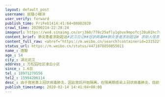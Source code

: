 ```yaml
---
layout: default_post
username: 辰璐小糊涂
user_verify: forward
publish_time: FriFeb1414:41:04+08002020
crawl_time: 20200214-22:28:24
imageurl: https://wx4.sinaimg.cn/orj360/778c25afly1gbvx9mpofcj20u01hc7sd.jpg,https://wx3.sinaimg.cn/orj360/778c25afly1gbvx9m9d2xj20u01hctsw.jpg
content_brief: 肺炎患者求助超话#武汉日记##冠状病毒##肺炎患者求助超话# 求助人信息（若有相关化验单，请上传图片）【姓名】唐毅【年龄】54【所在城市】湖北武汉【所在小区、社区】万松园社区 凌云小区【患病时间】1.6日【联系方式】18971279556【其他紧急联系人】15994206114【病情描述】 由于我爸患上 ...全文
content_full_raw: <ahref="https://m.weibo.cn/search?containerid=231522type%3D1%26t%3D10%26q%3D%23%E6%AD%A6%E6%B1%89%E6%97%A5%E8%AE%B0%23&isnewpage=1"data-hide=""><spanclass="surl-text">#武汉日记#</span></a><ahref="https://m.weibo.cn/search?containerid=231522type%3D1%26t%3D10%26q%3D%23%E5%86%A0%E7%8A%B6%E7%97%85%E6%AF%92%23"data-hide=""><spanclass="surl-text">#冠状病毒#</span></a><ahref="https://m.weibo.cn/search?containerid=231522type%3D1%26t%3D10%26q%3D%23%E8%82%BA%E7%82%8E%E6%82%A3%E8%80%85%E6%B1%82%E5%8A%A9%E8%B6%85%E8%AF%9D%23&extparam=%23%E8%82%BA%E7%82%8E%E6%82%A3%E8%80%85%E6%B1%82%E5%8A%A9%E8%B6%85%E8%AF%9D%23"data-hide=""><spanclass="surl-text">#肺炎患者求助超话#</span></a>求助人信息（若有相关化验单，请上传图片）<br/>【姓名】唐毅<br/>【年龄】54<br/>【所在城市】湖北武汉<br/>【所在小区、社区】万松园社区凌云小区<br/>【患病时间】1.6日<br/>【联系方式】18971279556<br/>【其他紧急联系人】15994206114<br/>【病情描述】由于我爸患上冠状病毒肺炎，因此我妈开始隔离，在隔离期感染上冠状病毒肺炎，目前已经去医院确诊，医生要求她进医院治疗，给社区上报一直在家等消息，由于家中还有快八十的外婆，实在没人帮忙进行隔离了，真的需要床位隔离，而我人在北京又不能回武汉，高铁飞机全部停运了，我真的没办发了，真的求大家帮忙，接二连三的打击我真的没办法...还担心外婆的身体，求大家帮帮我....<ahref='/n/糖呗张丁文'>@糖呗张丁文</a><ahref='/n/老陶在路上'>@老陶在路上</a><ahref='/n/侠客岛'>@侠客岛</a><ahref='/n/雷火救援'>@雷火救援</a>
status_url: https://m.weibo.cn/status/4471878850855011
name_: 唐毅
age_: 54
city_: 湖北武汉
address_: 万松园社区凌云小区
since_: 1.6日
tel_: 18971279556
tel2_: 15994206114
desc_: 由于我爸患上冠状病毒肺炎，因此我妈开始隔离，在隔离期感染上冠状病毒肺炎，目前已经去医院确诊，医生要求她进医院治疗，给社区上报一直在家等消息，由于家中还有快八十的外婆，实在没人帮忙进行隔离了，真的需要床位隔离，而我人在北京又不能回武汉，高铁飞机全部停运了，我真的没办发了，真的求大家帮忙，接二连三的打击我真的没办法...还担心外婆的身体，求大家帮帮我....<ahref='/n/糖呗张丁文'>@糖呗张丁文</a><ahref='/n/老陶在路上'>@老陶在路上</a><ahref='/n/侠客岛'>@侠客岛</a><ahref='/n/雷火救援'>@雷火救援</a>
publish_timestamp: 2020-02-14 14:41:04+08:00
---
```

